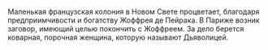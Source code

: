 <!--2017-08-04 20:17:12-->
Маленькая французская колония в Новом Свете процветает, благодаря предприимчивости и богатству Жоффрея де Пейрака. В Париже возник заговор, имеющий целью покончить с Жоффреем. За дело берется коварная, порочная женщина, которую называют Дьяволицей.